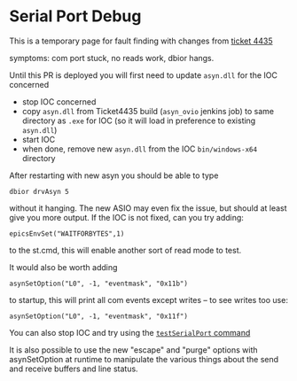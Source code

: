 # Serial Port Debug

This is a temporary page for fault finding with changes from [ticket 4435](https://github.com/ISISComputingGroup/IBEX/issues/4435)

symptoms: com port stuck, no reads work, dbior hangs.

Until this PR is deployed you will first need to update `asyn.dll` for the IOC concerned
* stop IOC concerned
* copy `asyn.dll` from Ticket4435 build (`asyn_ovio` jenkins job) to same directory as `.exe` for IOC (so it will load in preference to existing `asyn.dll`)
* start IOC
* when done, remove new `asyn.dll` from the IOC `bin/windows-x64` directory

After restarting with new asyn you should be able to type
```
dbior drvAsyn 5
```
without it hanging. The new ASIO may even fix the issue, but should at least give you more output. If the IOC is not fixed, can you try adding:
```
epicsEnvSet("WAITFORBYTES",1)
```
to the st.cmd, this will enable another sort of read mode to test.

It would also be worth adding
```
asynSetOption("L0", -1, "eventmask", "0x11b")	
```
to startup, this will print all com events except writes – to see writes too use:
```
asynSetOption("L0", -1, "eventmask", "0x11f")
```
You can also stop IOC and try using the [`testSerialPort` command](TestSerialPort)

It is also possible to use the new "escape" and "purge" options with asynSetOption at runtime to manipulate the various things about the send and receive buffers and line status.  